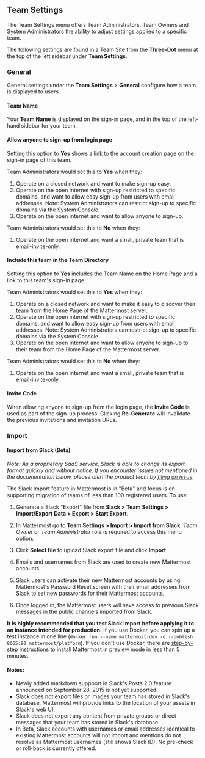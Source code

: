 ## Team Settings 

The Team Settings menu offers Team Administrators, Team Owners and System Administrators the ability to adjust settings applied to a specific team. 

The following settings are found in a Team Site from the **Three-Dot** menu at the top of the left sidebar under **Team Settings**. 

### General  

General settings under the **Team Settings** > **General** configure how a team is displayed to users. 

#### Team Name

Your **Team Name** is displayed on the sign-in page, and in the top of the left-hand sidebar for your team. 

#### Allow anyone to sign-up from login page

Setting this option to **Yes** shows a link to the account creation page on the sign-in page of this team. 

Team Administrators would set this to **Yes** when they:  
 1. Operate on a closed network and want to make sign-up easy.  
 2. Operate on the open internet with sign-up restricted to specific domains, and want to allow easy sign-up from users with email addresses. Note: System Administrators can restrict sign-up to specific domains via the System Console.  
 3. Operate on the open internet and want to allow anyone to sign-up.

Team Administrators would set this to **No** when they:  
 1. Operate on the open internet and want a small, private team that is email-invite-only.

#### Include this team in the Team Directory

Setting this option to **Yes** includes the Team Name on the Home Page and a link to this team's sign-in page. 

Team Administrators would set this to **Yes** when they:  
 1. Operate on a closed network and want to make it easy to discover their team from the Home Page of the Mattermost server.
 2. Operate on the open internet with sign-up restricted to specific domains, and want to allow easy sign-up from users with email addresses. Note: System Administrators can restrict sign-up to specific domains via the System Console.  
 3. Operate on the open internet and want to allow anyone to sign-up to their team from the Home Page of the Mattermost server.

Team Administrators would set this to **No** when they:  
 1. Operate on the open internet and want a small, private team that is email-invite-only.

#### Invite Code 

When allowing anyone to sign-up from the login page, the **Invite Code** is used as part of the sign-up process. Clicking **Re-Generate** will invalidate the previous invitations and invitation URLs. 

### Import

#### Import from Slack (Beta) 

*Note: As a proprietary SaaS service, Slack is able to change its export format quickly and without notice. If you encounter issues not mentioned in the documentation below, please alert the product team by [filing an issue](https://github.com/mattermost/platform/issues).*

The Slack Import feature in Mattermost is in "Beta" and focus is on supporting migration of teams of less than 100 registered users. To use: 

1. Generate a Slack "Export" file from **Slack > Team Settings > Import/Export Data > Export > Start Export**.  

2. In Mattermost go to **Team Settings > Import > Import from Slack**. _Team Owner_ or _Team Administrator_ role is required to access this menu option.

3. Click **Select file** to upload Slack export file and click **Import**.   

4. Emails and usernames from Slack are used to create new Mattermost accounts. 

5. Slack users can activate their new Mattermost accounts by using Mattermost's Password Reset screen with their email addresses from Slack to set new passwords for their Mattermost accounts.  

6. Once logged in, the Mattermost users will have access to previous Slack messages in the public channels imported from Slack.

**It is highly recommended that you test Slack import before applying it to an instance intended for production.** If you use Docker, you can spin up a test instance in one line (`docker run --name mattermost-dev -d --publish 8065:80 mattermost/platform`). If you don't use Docker, there are [step-by-step instructions](../install/Docker-Single-Container.md) to install Mattermost in preview mode in less than 5 minutes.

#### Notes: 

- Newly added markdown suppport in Slack's Posts 2.0 feature announced on September 28, 2015 is not yet supported. 
- Slack does not export files or images your team has stored in Slack's database. Mattermost will provide links to the location of your assets in Slack's web UI.
- Slack does not export any content from private groups or direct messages that your team has stored in Slack's database. 
- In Beta, Slack accounts with usernames or email addresses identical to existing Mattermost accounts will not import and mentions do not resolve as Mattermost usernames (still shows Slack ID). No pre-check or roll-back is currently offered. 
